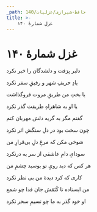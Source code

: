 ```yaml
---
_path: حافظ-شیرازی/غزلیات/140
title: >-
    غزل شمارهٔ ۱۴۰
---
```

# غزل شمارهٔ ۱۴۰

<div class="b" id="bn1"><div class="m1"><p>دلبر بِرَفت و دلشدگان را خبر نکرد</p></div>
<div class="m2"><p>یادِ حریفِ شهر و رفیقِ سفر نکرد</p></div></div>
<div class="b" id="bn2"><div class="m1"><p>یا بختِ من طریقِ مروت فروگذاشت</p></div>
<div class="m2"><p>یا او به شاهراهِ طریقت گذر نکرد</p></div></div>
<div class="b" id="bn3"><div class="m1"><p>گفتم مگر به گریه دلش مهربان کنم</p></div>
<div class="m2"><p>چون سخت بود در دلِ سنگش اثر نکرد</p></div></div>
<div class="b" id="bn4"><div class="m1"><p>شوخی مکن که مرغِ دلِ بی‌قرارِ من</p></div>
<div class="m2"><p>سودایِ دامِ عاشقی از سر به درنکرد</p></div></div>
<div class="b" id="bn5"><div class="m1"><p>هر کس که دید رویِ تو بوسید چشمِ من</p></div>
<div class="m2"><p>کاری که کرد دیدهٔ من بی نظر نکرد</p></div></div>
<div class="b" id="bn6"><div class="m1"><p>من ایستاده تا کُنَمَش جان فدا چو شمع</p></div>
<div class="m2"><p>او خود گذر به ما چو نسیمِ سحر نکرد</p></div></div>
